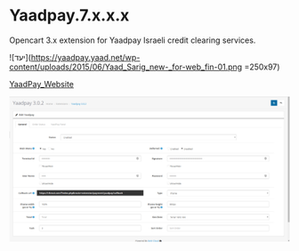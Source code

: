 # Yaadpay.7.x.x.x
Opencart 3.x extension for Yaadpay Israeli credit clearing services.

![יעד](https://yaadpay.yaad.net/wp-content/uploads/2015/06/Yaad_Sarig_new-_for-web_fin-01.png =250x97)

[YaadPay_Website](https://yaadpay.yaad.net/)

![Image](https://github.com/Giladx/Yaadpay_1.0.0/blob/master/yaadpay.png)

